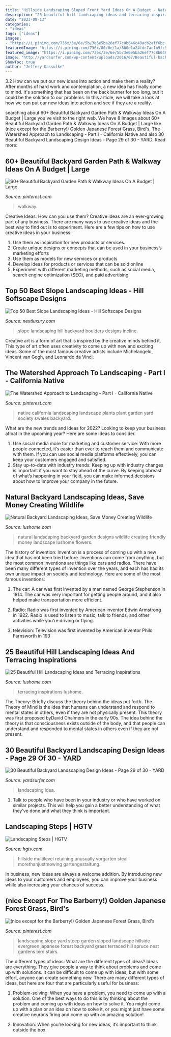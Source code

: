 ```yaml
---
title: "Hillside Landscaping Sloped Front Yard Ideas On A Budget - Natural Backyard Landscaping Ideas, Save Money Creating Wildlife"
description: "25 beautiful hill landscaping ideas and terracing inspirations"
date: "2023-08-13"
categories:
- "ideas"
tags: ["ideas"]
images:
- "https://i.pinimg.com/736x/3e/6e/5b/3e6e5ba26ef77c8b646c49acb2aff6bc--slope-landscaping-front-yard-landscaping-terraces.jpg?b=t"
featuredImage: "https://i.pinimg.com/736x/80/0e/1a/800e1a24fdc7ac1b9fc53ee89858f6c7.jpg"
featured_image: "https://i.pinimg.com/736x/3e/6e/5b/3e6e5ba26ef77c8b646c49acb2aff6bc--slope-landscaping-front-yard-landscaping-terraces.jpg?b=t"
image: "http://yardsurfer.com/wp-content/uploads/2016/07/Beautiful-backyard-landscaping-designs-and-ideas-29.jpg"
ShowToc: true
author: "Jeffery Kassulke"
---
```



3.2 How can we put our new ideas into action and make them a reality?
After months of hard work and contemplation, a new idea has finally come to mind. It's something that has been on the back burner for too long, but it could be the solution to our problems. In this article, we will take a look at how we can put our new ideas into action and see if they are a reality.

	

		
searching about 60+ Beautiful Backyard Garden Path &amp; Walkway Ideas On A Budget | Large you've visit to the right web. We have 8 Images about 60+ Beautiful Backyard Garden Path &amp; Walkway Ideas On A Budget | Large like (nice except for the Barberry!) Golden Japanese Forest Grass, Bird&#039;s, The Watershed Approach to Landscaping - Part I - California Native and also 30 Beautiful Backyard Landscaping Design Ideas - Page 29 of 30 - YARD. Read more:
		
    
## 60+ Beautiful Backyard Garden Path &amp; Walkway Ideas On A Budget | Large

<img loading=lazy src="https://i.pinimg.com/736x/80/0e/1a/800e1a24fdc7ac1b9fc53ee89858f6c7.jpg" onerror="this.onerror=null;this.src='https://tse3.mm.bing.net/th?id=OIP._R6bUd5ZjXCDMNu0cEVYzgHaJ3&amp;pid=15.1';" alt="60+ Beautiful Backyard Garden Path &amp; Walkway Ideas On A Budget | Large">

_Source: pinterest.com_

>walkway. 

	

Creative Ideas: How can you use them?
Creative ideas are an ever-growing part of any business. There are many ways to use creative ideas and the best way to find out is to experiment. Here are a few tips on how to use creative ideas in your business:
1. Use them as inspiration for new products or services.
2. Create unique designs or concepts that can be used in your business’s marketing efforts  
3. Use them as models for new services or products 
4. Develop ideas for products or services that can be sold online 
5. Experiment with different marketing methods, such as social media, search engine optimization (SEO), and paid advertising 

    
## Top 50 Best Slope Landscaping Ideas - Hill Softscape Designs

<img loading=lazy src="http://nextluxury.com/wp-content/uploads/backyard-hill-ideas-slope-landscaping-boulders.jpg" onerror="this.onerror=null;this.src='https://tse1.mm.bing.net/th?id=OIP.Bwd7DAYcTuBQxgzQnhOvTgAAAA&amp;pid=15.1';" alt="Top 50 Best Slope Landscaping Ideas - Hill Softscape Designs">

_Source: nextluxury.com_

>slope landscaping hill backyard boulders designs incline. 

	

Creative art is a form of art that is inspired by the creative minds behind it. This type of art often uses creativity to come up with new and exciting ideas. Some of the most famous creative artists include Michelangelo, Vincent van Gogh, and Leonardo da Vinci.

    
## The Watershed Approach To Landscaping - Part I - California Native

<img loading=lazy src="https://i.pinimg.com/736x/22/8f/dc/228fdc5675a14e22723caa96f1fffc4e.jpg" onerror="this.onerror=null;this.src='https://tse2.mm.bing.net/th?id=OIP.opHf7WS41alyFLDjZ4nJgwHaJ3&amp;pid=15.1';" alt="The Watershed Approach to Landscaping - Part I - California Native">

_Source: pinterest.com_

>native california landscaping landscape plants plant garden yard society swales backyard. 

	

What are the new trends and ideas for 2022?
Looking to keep your business afloat in the upcoming year? Here are some ideas to consider. 
1. Use social media more for marketing and customer service: With more people connected, it’s easier than ever to reach them and communicate with them. If you can use social media platforms effectively, you can keep your customers engaged and satisfied. 
2. Stay up-to-date with industry trends: Keeping up with industry changes is important if you want to stay ahead of the curve. By keeping abreast of what’s happening in your field, you can make informed decisions about how to improve your company in the future. 

    
## Natural Backyard Landscaping Ideas, Save Money Creating Wildlife

<img loading=lazy src="https://www.lushome.com/wp-content/uploads/2013/05/natural-garden-designs-backyard-landscaping-ideas-22.jpg" onerror="this.onerror=null;this.src='https://tse1.mm.bing.net/th?id=OIP.za39s0DsUsrtAYguBQt26gHaFj&amp;pid=15.1';" alt="Natural Backyard Landscaping Ideas, Save Money Creating Wildlife">

_Source: lushome.com_

>natural landscaping backyard garden designs wildlife creating friendly money landscape lushome flowers. 

	

The history of invention:
Invention is a process of coming up with a new idea that has not been tried before. Inventions can come from anything, but the most common inventions are things like cars and radios. There have been many different types of invention over the years, and each has had its own unique impact on society and technology. Here are some of the most famous inventions:
1) The car: A car was first invented by a man named George Stephenson in 1814. The car was very important for getting people around, and it also helped make transportation more efficient.

2) Radio: Radio was first invented by American inventor Edwin Armstrong in 1922. Radio is used to listen to music, talk to friends, and other activities while you're driving or flying.

3) television: Television was first invented by American inventor Philo Farnsworth in 193
    
## 25 Beautiful Hill Landscaping Ideas And Terracing Inspirations

<img loading=lazy src="https://www.lushome.com/wp-content/uploads/2014/11/terracing-hill-yard-landscaping-ideas-22.jpg" onerror="this.onerror=null;this.src='https://tse1.mm.bing.net/th?id=OIP.1nmxP6k_M-GhWKSZOuH29wHaFT&amp;pid=15.1';" alt="25 Beautiful Hill Landscaping Ideas and Terracing Inspirations">

_Source: lushome.com_

>terracing inspirations lushome. 

	

The Theory: Briefly discuss the theory behind the ideas put forth.
The Theory of Mind is the idea that humans can understand and respond to mental states in others, even if they are not physically present. This theory was first proposed byDavid Chalmers in the early 90s. The idea behind the theory is that consciousness exists outside of the body, and that people can understand and responded to mental states in others even if they are not present.

    
## 30 Beautiful Backyard Landscaping Design Ideas - Page 29 Of 30 - YARD

<img loading=lazy src="http://yardsurfer.com/wp-content/uploads/2016/07/Beautiful-backyard-landscaping-designs-and-ideas-29.jpg" onerror="this.onerror=null;this.src='https://tse1.mm.bing.net/th?id=OIP.FgdsM1YEM_DF7mIAFNFVyQHaJ4&amp;pid=15.1';" alt="30 Beautiful Backyard Landscaping Design Ideas - Page 29 of 30 - YARD">

_Source: yardsurfer.com_

>landscaping idea. 

	

1. Talk to people who have been in your industry or who have worked on similar projects. This will help you gain a better understanding of what they've done and what they think is important.

    
## Landscaping Steps | HGTV

<img loading=lazy src="https://hgtvhome.sndimg.com/content/dam/images/grdn/fullset/2013/2/5/0/CI_cali-home-stone-slab-steps-and-patio.jpg.rend.hgtvcom.616.822.suffix/1464097828599.jpeg" onerror="this.onerror=null;this.src='https://tse1.mm.bing.net/th?id=OIP.LOowvArWVeoGzHE5sEaGbQHaJ5&amp;pid=15.1';" alt="Landscaping Steps | HGTV">

_Source: hgtv.com_

>hillside multilevel retaining unusually vorgarten steal morethanjustmowing gartengestaltung. 

	

In business, new ideas are always a welcome addition. By introducing new ideas to your customers and employees, you can improve your business while also increasing your chances of success.

    
## (nice Except For The Barberry!) Golden Japanese Forest Grass, Bird&#039;s

<img loading=lazy src="https://i.pinimg.com/736x/3e/6e/5b/3e6e5ba26ef77c8b646c49acb2aff6bc--slope-landscaping-front-yard-landscaping-terraces.jpg?b=t" onerror="this.onerror=null;this.src='https://tse1.mm.bing.net/th?id=OIP.XLw9Z1NaRjjIDdPtMOcf9wAAAA&amp;pid=15.1';" alt="(nice except for the Barberry!) Golden Japanese Forest Grass, Bird&#039;s">

_Source: pinterest.com_

>landscaping slope yard steep garden sloped landscape hillside evergreen japanese forest backyard grass terraced hill spruce nest gardens bird stairs. 

	

The different types of ideas: What are the different types of ideas?
Ideas are everything. They give people a way to think about problems and come up with solutions. It can be difficult to come up with ideas, but with some effort, anyone can create something new. There are many different types of ideas, but here are four that are particularly useful for business:
1. Problem-solving: When you have a problem, you need to come up with a solution. One of the best ways to do this is by thinking about the problem and coming up with ideas on how to solve it. You might come up with a plan or an idea on how to solve it, or you might just have some creative neurons firing and come up with an amazing solution!

2. Innovation: When you’re looking for new ideas, it’s important to think outside the box.

